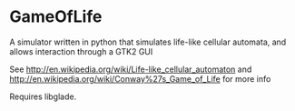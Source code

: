 GameOfLife
===========================

A simulator written in python that simulates life-like cellular automata, and allows interaction through a GTK2 GUI

See http://en.wikipedia.org/wiki/Life-like_cellular_automaton and http://en.wikipedia.org/wiki/Conway%27s_Game_of_Life for more info

Requires libglade.

